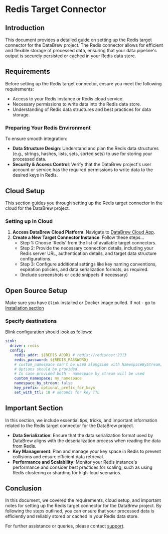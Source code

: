# Redis Target Connector

## Introduction

This document provides a detailed guide on setting up the Redis target connector for the DataBrew project. The Redis connector allows for efficient and flexible storage of processed data, ensuring that your data pipeline's output is securely persisted or cached in your Redis data store.

## Requirements

Before setting up the Redis target connector, ensure you meet the following requirements:

- Access to your Redis instance or Redis cloud service.
- Necessary permissions to write data into the Redis data store.
- Understanding of Redis data structures and best practices for data storage.

### Preparing Your Redis Environment

To ensure smooth integration:

- **Data Structure Design**: Understand and plan the Redis data structures (e.g., strings, hashes, lists, sets, sorted sets) to use for storing your processed data.
- **Security & Access Control**: Verify that the DataBrew project's user account or service has the required permissions to write data to the desired keys in Redis.

## Cloud Setup

This section guides you through setting up the Redis target connector in the cloud for the DataBrew project.

### Setting up in Cloud

1. **Access DataBrew Cloud Platform**: Navigate to [DataBrew Cloud App](https://app.databrew.tech).
2. **Create a New Target Connector Instance**: Follow these steps...
    - Step 1: Choose 'Redis' from the list of available target connectors.
    - Step 2: Provide the necessary connection details, including your Redis server URL, authentication details, and target data structure configurations.
    - Step 3: Configure additional settings like key naming conventions, expiration policies, and data serialization formats, as required.
    - (Include screenshots or code snippets if necessary)

## Open Source Setup
Make sure you have `Blink` installed or Docker image pulled.
If not - go to [Installation section](Installation.md)

### Specify destinations
Blink configuration should look as follows:

```yaml
sink:
  driver: redis
  config:
    redis_addr: ${REDIS_ADDR} # redis://redishost:2313
    redis_password: ${REDIS_PASSWORD}
    # custom_namespace can't be used alongside with NamespaceByStream, only one of the
    # Options should be provided.
    # In case provided both - namespace by stream will be used
    custom_namespace: my_namespace
    namespace_by_stream: false
    key_prefix: optional_prefix_for_keys
    set_with_ttl: 10 # seconds for key TTL 
```


## Important Section

In this section, we include essential tips, tricks, and important information related to the Redis target connector for the DataBrew project.

- **Data Serialization**: Ensure that the data serialization format used by DataBrew aligns with the deserialization process when reading the data from Redis.
- **Key Management**: Plan and manage your key space in Redis to prevent collisions and ensure efficient data retrieval.
- **Performance and Scalability**: Monitor your Redis instance's performance and consider best practices for scaling, such as using Redis clustering or sharding for high-load scenarios.

## Conclusion

In this document, we covered the requirements, cloud setup, and important notes for setting up the Redis target connector for the DataBrew project. By following the steps outlined, you can ensure that your processed data is efficiently and reliably stored or cached in your Redis data store.

For further assistance or queries, please contact [support](mailto:support@databrew.tech).
